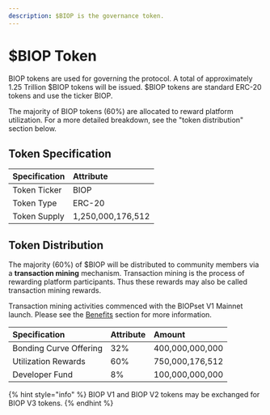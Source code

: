 ```yaml
---
description: $BIOP is the governance token.
---
```


# $BIOP Token

BIOP tokens are used for governing the protocol. A total of approximately 1.25 Trillion $BIOP tokens will be issued. $BIOP tokens are standard ERC-20 tokens and use the ticker BIOP.

The majority of BIOP tokens \(60%\) are allocated to reward platform utilization. For a more detailed breakdown, see the "token distribution" section below.

## Token Specification

| Specification | Attribute |
| :--- | :--- |
| Token Ticker | BIOP |
| Token Type | ERC-20 |
| Token Supply | 1,250,000,176,512 |

## Token Distribution

The majority \(60%\) of $BIOP will be distributed to community members via a **transaction mining** mechanism. Transaction mining is the process of rewarding platform participants. Thus these rewards may also be called transaction mining rewards.

Transaction mining activities commenced with the BIOPset V1 Mainnet launch. Please see the [Benefits](https://munair.gitbook.io/biopset/theory/overview/benefits) section for more information.

| Specification | Attribute | Amount |
| :--- | :--- | :--- |
| Bonding Curve Offering | 32% | 400,000,000,000 |
| Utilization Rewards | 60% | 750,000,176,512 |
| Developer Fund | 8% | 100,000,000,000 |

{% hint style="info" %}
BIOP V1 and BIOP V2 tokens may be exchanged for BIOP V3 tokens.
{% endhint %}

